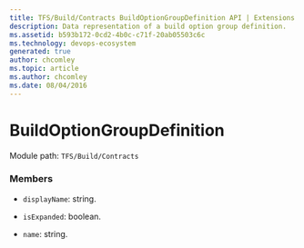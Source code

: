 ```yaml
---
title: TFS/Build/Contracts BuildOptionGroupDefinition API | Extensions for Azure DevOps Services
description: Data representation of a build option group definition.
ms.assetid: b593b172-0cd2-4b0c-c71f-20ab05503c6c
ms.technology: devops-ecosystem
generated: true
author: chcomley
ms.topic: article
ms.author: chcomley
ms.date: 08/04/2016
---
```


# BuildOptionGroupDefinition

Module path: `TFS/Build/Contracts`


### Members

* `displayName`: string. 

* `isExpanded`: boolean. 

* `name`: string. 

